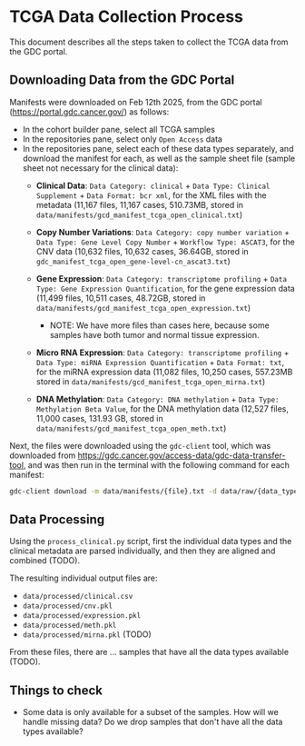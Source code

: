 
# TCGA Data Collection Process

This document describes all the steps taken to collect the TCGA data from the GDC portal.


## Downloading Data from the GDC Portal

Manifests were downloaded on Feb 12th 2025, from the GDC portal (https://portal.gdc.cancer.gov/) as follows:

- In the cohort builder pane, select all TCGA samples
- In the repositories pane, select only `Open Access` data
- In the repositories pane, select each of these data types separately, and download the manifest for each, as well as the sample sheet file (sample sheet not necessary for the clinical data):
    - **Clinical Data**: `Data Category: clinical` + `Data Type: Clinical Supplement` + `Data Format: bcr xml`, for the XML files with the metadata (11,167 files, 11,167 cases, 510.73MB, stored in `data/manifests/gcd_manifest_tcga_open_clinical.txt`)

    - **Copy Number Variations**: `Data Category: copy number variation` + `Data Type: Gene Level Copy Number` + `Workflow Type: ASCAT3`, for the CNV data (10,632 files, 10,632 cases, 36.64GB, stored in `gdc_manifest_tcga_open_gene-level-cn_ascat3.txt`)
    
    - **Gene Expression**: `Data Category: transcriptome profiling` + `Data Type: Gene Expression Quantification`, for the gene expression data (11,499 files, 10,511 cases, 48.72GB, stored in `data/manifests/gcd_manifest_tcga_open_expression.txt`)
        - NOTE: We have more files than cases here, because some samples have both tumor and normal tissue expression.
    
    - **Micro RNA Expression**: `Data Category: transcriptome profiling` + `Data Type: miRNA Expression Quantification` + `Data Format: txt`, for the miRNA expression data (11,082 files, 10,250 cases, 557.23MB stored in `data/manifests/gcd_manifest_tcga_open_mirna.txt`)

    - **DNA Methylation**: `Data Category: DNA methylation` + `Data Type: Methylation Beta Value`, for the DNA methylation data (12,527 files, 11,000 cases, 131.93 GB, stored in `data/manifests/gcd_manifest_tcga_open_meth.txt`)

Next, the files were downloaded using the `gdc-client` tool, which was downloaded from https://gdc.cancer.gov/access-data/gdc-data-transfer-tool, and was then run in the terminal with the following command for each manifest:

```bash
gdc-client download -m data/manifests/{file}.txt -d data/raw/{data_type}/
```

## Data Processing

Using the `process_clinical.py` script, first the individual data types and the clinical metadata are parsed individually, and then they are aligned and combined (TODO).

The resulting individual output files are:
- `data/processed/clinical.csv`
- `data/processed/cnv.pkl`
- `data/processed/expression.pkl`
- `data/processed/meth.pkl`
- `data/processed/mirna.pkl` (TODO)

From these files, there are ... samples that have all the data types available (TODO).


## Things to check

- Some data is only available for a subset of the samples. How will we handle missing data? Do we drop samples that don't have all the data types available?